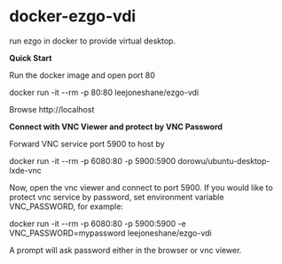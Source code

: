 # docker-ezgo-vdi

run ezgo in docker to provide virtual desktop.

**Quick Start**

Run the docker image and open port 80

docker run -it --rm -p 80:80 leejoneshane/ezgo-vdi

Browse http://localhost

**Connect with VNC Viewer and protect by VNC Password**

Forward VNC service port 5900 to host by

docker run -it --rm -p 6080:80 -p 5900:5900 dorowu/ubuntu-desktop-lxde-vnc

Now, open the vnc viewer and connect to port 5900. If you would like to protect vnc service by password, set environment variable VNC_PASSWORD, for example:

docker run -it --rm -p 6080:80 -p 5900:5900 -e VNC_PASSWORD=mypassword leejoneshane/ezgo-vdi

A prompt will ask password either in the browser or vnc viewer.

